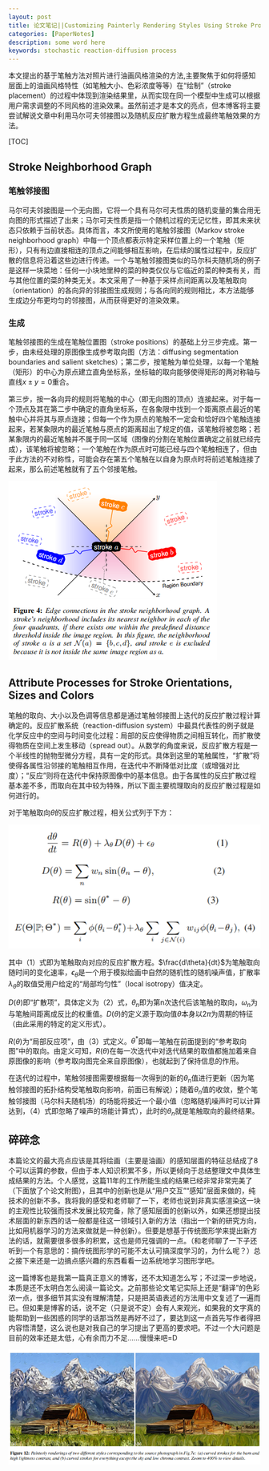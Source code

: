 ```yaml
---
layout: post
title: 论文笔记||Customizing Painterly Rendering Styles Using Stroke Processes
categories: [PaperNotes]
description: some word here
keywords: stochastic reaction-diffusion process
---
```


​本文提出的基于笔触方法对照片进行油画风格渲染的方法,主要聚焦于如何将感知层面上的油画风格特性（如笔触大小、色彩浓度等等）在“绘制”（stroke placement）的过程中体现到渲染结果里，从而实现在同一个模型中生成可以根据用户需求调整的不同风格的渲染效果。虽然前述才是本文的亮点，但本博客将主要尝试解说文章中利用马尔可夫邻接图以及随机反应扩散方程生成最终笔触效果的方法。

[TOC]

## Stroke Neighborhood Graph

### 笔触邻接图

​马尔可夫邻接图是一个无向图，它将一个具有马尔可夫性质的随机变量的集合用无向图的形式描述了出来；马尔可夫性质是指一个随机过程的无记忆性，即其未来状态只依赖于当前状态。具体而言，本文所使用的笔触邻接图（Markov stroke neighborhood graph）中每一个顶点都表示特定采样位置上的一个笔触（矩形），只有有边直接相连的顶点之间能够相互影响，在后续的属性过程中，反应扩散的信息将沿着这些边进行传递。一个与笔触邻接图类似的马尔科夫随机场的例子是这样一块菜地：任何一小块地里种的菜的种类仅仅与它临近的菜的种类有关，而与其他位置的菜的种类无关。本文采用了一种基于采样点间距离以及笔触取向（orientation）的各向异的邻接图生成规则；与各向同的规则相比，本方法能够生成边分布更均匀的邻接图，从而获得更好的渲染效果。

### 生成

​笔触邻接图的生成在笔触位置图（stroke positions）的基础上分三步完成。第一步，由未经处理的原图像生成参考取向图（方法：diffusing segmentation boundaries and salient sketches）；第二步，按笔触为单位处理，以每一个笔触（矩形）的中心为原点建立直角坐标系，坐标轴的取向能够使得矩形的两对称轴与直线$x\pm y=0$重合。

​第三步，按一各向异的规则将笔触的中心（即无向图的顶点）连接起来。对于每一个顶点及其在第二步中确定的直角坐标系，在各象限中找到一个距离原点最近的笔触中心并将其与原点连接；但每一个作为原点的笔触不一定会和恰好四个笔触连接起来，若某象限内的最近笔触与原点的距离超出了规定的值，该笔触将被忽略；若某象限内的最近笔触并不属于同一区域（图像的分割在笔触位置确定之前就已经完成），该笔触将被忽略；一个笔触在作为原点时可能已经与四个笔触相连了，但由于此方法的不对称性，可能会存在第五个笔触在以自身为原点时将前述笔触连接了起来，那么前述笔触就有了五个邻接笔触。

<img src="/images/screenshot0405_1.png" div align=center/>

## Attribute Processes for Stroke Orientations, Sizes and Colors

​笔触的取向、大小以及色调等信息都是通过笔触邻接图上迭代的反应扩散过程计算确定的。反应扩散系统（reaction-diffusion system）中最具代表性的例子就是化学反应中的空间与时间变化过程：局部的反应使得物质之间相互转化，而扩散使得物质在空间上发生移动（spread out）。从数学的角度来说，反应扩散方程是一个半线性的抛物型微分方程，具有一定的形式。具体到这里的笔触属性，“扩散”将使得各属性沿邻接的笔触相互作用，在迭代中不断降低对比度（或增强对比度）；“反应”则将在迭代中保持原图像中的基本信息。由于各属性的反应扩散过程基本差不多，而取向在其中较为特殊，所以下面主要梳理取向的反应扩散过程是如何进行的。

​对于笔触取向$\theta$的反应扩散过程，相关公式列于下方：

<img src="/images/screenshot0405_3.png" div align=center/>

​其中（1）式即为笔触取向对应的反应扩散方程。$\frac{d\theta}{dt}$为笔触取向随时间的变化速率，$\epsilon_{\theta}$是一个用于模拟绘画中自然的随机性的随机噪声值，扩散率$\lambda_{\theta}$的取值受用户给定的“局部均匀性”（local isotropy）值决定。

​$D(\theta)$即“扩散项”，具体定义为（2）式，$\theta_n$即为第n次迭代后该笔触的取向，$\omega_n$为与笔触间距离成反比的权重值。$D(\theta)$的定义源于取向值$\theta$本身以$2\pi$为周期的特征（由此采用的特定的定义形式）。

​$R(\theta)$为“局部反应项”，由（3）式定义。$\theta^*$即每一笔触在前面提到的“参考取向图”中的取向。由定义可知，$R(\theta)$在每一次迭代中对迭代结果的取值都施加着来自原图像的影响（参考取向图完全来自原图像），也就起到了保持信息的作用。

​在迭代的过程中，笔触邻接图需要根据每一次得到的新的$\theta_n$值进行更新（因为笔触邻接图的拓扑结构受笔触取向影响，前面已有解说）；随着$\theta_n$值的收敛，整个笔触邻接图（马尔科夫随机场）的场能将接近一个最小值（忽略随机噪声时可以计算达到，（4）式即忽略了噪声的场能计算式），此时的$\theta_n$就是笔触取向的最终结果。

## 碎碎念

​本篇论文的最大亮点应该是其将绘画（主要是油画）的感知层面的特征总结成了8个可以运算的参数，但由于本人知识积累不多，所以更倾向于总结整理文中具体生成结果的方法。个人感觉，这篇11年的工作所能生成的结果已经非常非常完美了（下面放了个论文附图），且其中的创新也是从“用户交互”“感知”层面来做的，纯技术的创新不多。我将我的感受和老师聊了一下，老师也说到非真实感渲染这一块的主观性比较强而技术发展比较完备，除了感知层面的创新以外，如果还想提出技术层面的新东西的话一般都是往这一领域引入新的方法（指出一个新的研究方向，比如用机器学习的方法来做就是一种创新）。但要是想基于传统图形学来提出新方法的话，就需要很多很多的积累，这也是师兄强调的一点。（和老师聊了一下子还听到一个有意思的：搞传统图形学的可能不太认可搞深度学习的，为什么呢？）总之接下来还是一边搞点感兴趣的东西看看一边系统地学习图形学吧。

​这一篇博客也是我第一篇真正意义的博客，还不太知道怎么写；不过深一步地说，本质是还不太明白怎么阅读一篇论文。之前那些论文笔记实际上还是“翻译”的色彩浓一点，很多细节其实没有理解清楚，只是把英语表述的方法用中文复述了一遍而已。但如果是博客的话，说不定（只是说不定）会有人来观光，如果我的文字真的能帮助到一些困惑的同学的话那当然是再好不过了，要达到这一点首先写作者得把内容悟清楚，这么说也是对我自己的学习提出了更高的要求吧。不过一个大问题是目前的效率还是太低，心有余而力不足……慢慢来吧=D

<img src="/images/screenshot0405_2.png" div align=center/>
